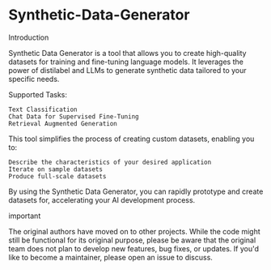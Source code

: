 # Synthetic-Data-Generator

Introduction

Synthetic Data Generator is a tool that allows you to create high-quality datasets for training and fine-tuning language models. It leverages the power of distilabel and LLMs to generate synthetic data tailored to your specific needs. 

Supported Tasks:

    Text Classification
    Chat Data for Supervised Fine-Tuning
    Retrieval Augmented Generation

This tool simplifies the process of creating custom datasets, enabling you to:

    Describe the characteristics of your desired application
    Iterate on sample datasets
    Produce full-scale datasets


By using the Synthetic Data Generator, you can rapidly prototype and create datasets for, accelerating your AI development process.

important

The original authors have moved on to other projects. While the code might still be functional for its original purpose, please be aware that the original team does not plan to develop new features, bug fixes, or updates. If you'd like to become a maintainer, please open an issue to discuss.
